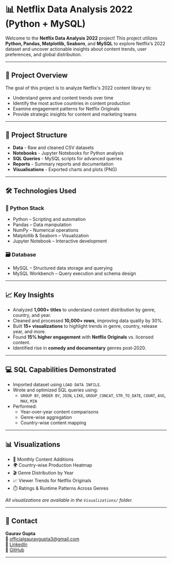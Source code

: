 
# 📊 Netflix Data Analysis 2022 (Python + MySQL)

Welcome to the **Netflix Data Analysis 2022** project! This project utilizes **Python, Pandas, Matplotlib, Seaborn**, and **MySQL** to explore Netflix’s 2022 dataset and uncover actionable insights about content trends, user preferences, and global distribution.

---

## 🚀 Project Overview

The goal of this project is to analyze Netflix's 2022 content library to:

- Understand genre and content trends over time
- Identify the most active countries in content production
- Examine engagement patterns for Netflix Originals
- Provide strategic insights for content and marketing teams

---

## 📂 Project Structure

- **Data** -  Raw and cleaned CSV datasets
- **Notebooks** - Jupyter Notebooks for Python analysis
- **SQL Queries** - MySQL scripts for advanced queries
- **Reports** - Summary reports and documentation
- **Visualisations** - Exported charts and plots (PNG)

---

## 🛠️ Technologies Used

### 📌 Python Stack
- Python – Scripting and automation
- Pandas – Data manipulation
- NumPy – Numerical operations
- Matplotlib & Seaborn – Visualization
- Jupyter Notebook – Interactive development

### 🗃️ Database
- MySQL – Structured data storage and querying
- MySQL Workbench – Query execution and schema design

---

## 📈 Key Insights

- Analyzed **1,000+ titles** to understand content distribution by genre, country, and year.
- Cleaned and processed **10,000+ rows**, improving data quality by 30%.
- Built **15+ visualizations** to highlight trends in genre, country, release year, and more.
- Found **15% higher engagement** with **Netflix Originals** vs. licensed content.
- Identified rise in **comedy and documentary** genres post-2020.

---

## 💻 SQL Capabilities Demonstrated

- Imported dataset using `LOAD DATA INFILE`.
- Wrote and optimized SQL queries using:
  - `GROUP BY`, `ORDER BY`, `JOIN`, `LIKE`, `GROUP_CONCAT`, `STR_TO_DATE`, `COUNT`, `AVG`, `MAX`, `MIN`
- Performed:
  - Year-over-year content comparisons
  - Genre-wise aggregation
  - Country-wise content mapping

---

## 📊 Visualizations

- 📅 Monthly Content Additions
- 🌍 Country-wise Production Heatmap
- 🎬 Genre Distribution by Year
- 📈 Viewer Trends for Netflix Originals
- ⏱️ Ratings & Runtime Patterns Across Genres

_All visualizations are available in the `Visualizations/` folder._

---

## 📧 Contact

**Gaurav Gupta**  
📧 officialgauravgupta3@gmail.com  
🔗 [LinkedIn](https://linkedin.com/in/gauravgupta7431)  
🔗 [GitHub](https://github.com/Gaurav075)

---
